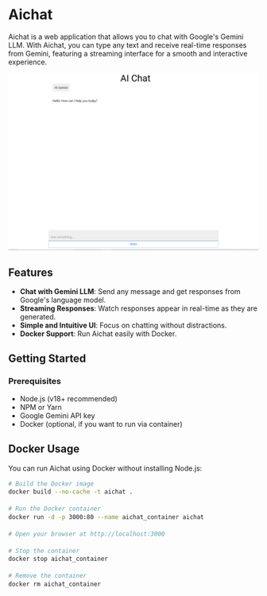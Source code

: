 # Aichat

Aichat is a web application that allows you to chat with Google's Gemini LLM. With Aichat, you can type any text and receive real-time responses from Gemini, featuring a streaming interface for a smooth and interactive experience.

![Aichat Screenshot](media/aichat_v0_1.png)

## Features

- **Chat with Gemini LLM**: Send any message and get responses from Google's language model.  
- **Streaming Responses**: Watch responses appear in real-time as they are generated.  
- **Simple and Intuitive UI**: Focus on chatting without distractions.  
- **Docker Support**: Run Aichat easily with Docker.  

## Getting Started

### Prerequisites

- Node.js (v18+ recommended)  
- NPM or Yarn  
- Google Gemini API key  
- Docker (optional, if you want to run via container)  

## Docker Usage

You can run Aichat using Docker without installing Node.js:

```bash
# Build the Docker image
docker build --no-cache -t aichat .

# Run the Docker container
docker run -d -p 3000:80 --name aichat_container aichat

# Open your browser at http://localhost:3000

# Stop the container
docker stop aichat_container

# Remove the container
docker rm aichat_container